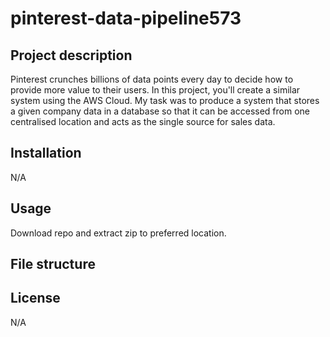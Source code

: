 # pinterest-data-pipeline573
## Project description
Pinterest crunches billions of data points every day to decide how to provide more value to their users. In this project, you'll create a similar system using the AWS Cloud.
My task was to produce a system that stores a given company data in a database so that it can be accessed from one centralised location and acts as the single source for sales data.

## Installation
N/A

## Usage 
Download repo and extract zip to preferred location. 

## File structure
 
 
## License
N/A
